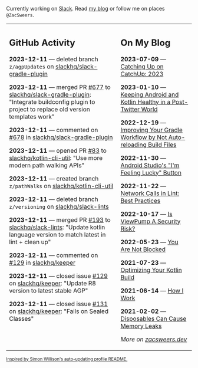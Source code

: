 Currently working on [Slack](https://slack.com/). Read [my blog](https://zacsweers.dev/) or follow me on places `@ZacSweers`.

<table><tr><td valign="top" width="60%">

## GitHub Activity
<!-- githubActivity starts -->
**2023-12-11** — deleted branch `z/agpUpdates` on [slackhq/slack-gradle-plugin](https://github.com/slackhq/slack-gradle-plugin)

**2023-12-11** — merged PR [#677](https://github.com/slackhq/slack-gradle-plugin/pull/677) to [slackhq/slack-gradle-plugin](https://github.com/slackhq/slack-gradle-plugin): "Integrate buildconfig plugin to project to replace old version templates work"

**2023-12-11** — commented on [#678](https://github.com/slackhq/slack-gradle-plugin/pull/678#issuecomment-1851069050) in [slackhq/slack-gradle-plugin](https://github.com/slackhq/slack-gradle-plugin)

**2023-12-11** — opened PR [#83](https://github.com/slackhq/kotlin-cli-util/pull/83) to [slackhq/kotlin-cli-util](https://github.com/slackhq/kotlin-cli-util): "Use more modern path walking APIs"

**2023-12-11** — created branch `z/pathWalks` on [slackhq/kotlin-cli-util](https://github.com/slackhq/kotlin-cli-util)

**2023-12-11** — deleted branch `z/versioning` on [slackhq/slack-lints](https://github.com/slackhq/slack-lints)

**2023-12-11** — merged PR [#193](https://github.com/slackhq/slack-lints/pull/193) to [slackhq/slack-lints](https://github.com/slackhq/slack-lints): "Update kotlin language version to match latest in lint + clean up"

**2023-12-11** — commented on [#129](https://github.com/slackhq/keeper/issues/129#issuecomment-1850234567) in [slackhq/keeper](https://github.com/slackhq/keeper)

**2023-12-11** — closed issue [#129](https://github.com/slackhq/keeper/issues/129) on [slackhq/keeper](https://github.com/slackhq/keeper): "Update R8 version to latest stable AGP"

**2023-12-11** — closed issue [#131](https://github.com/slackhq/keeper/issues/131) on [slackhq/keeper](https://github.com/slackhq/keeper): "Fails on Sealed Classes"
<!-- githubActivity ends -->
</td><td valign="top" width="40%">

## On My Blog
<!-- blog starts -->
**2023-07-09** — [Catching Up on CatchUp: 2023](https://www.zacsweers.dev/catching-up-on-catchup-2023/)

**2023-01-10** — [Keeping Android and Kotlin Healthy in a Post-Twitter World](https://www.zacsweers.dev/keeping-android-healthy/)

**2022-12-19** — [Improving Your Gradle Workflow by Not Auto-reloading Build Files](https://www.zacsweers.dev/improving-your-workflow-by-not-auto-reloading-build-files/)

**2022-11-30** — [Android Studio's "I'm Feeling Lucky" Button](https://www.zacsweers.dev/android-studios-im-feeling-lucky-button/)

**2022-11-22** — [Network Calls in Lint: Best Practices](https://www.zacsweers.dev/network-calls-in-lint-best-practices/)

**2022-10-17** — [Is ViewPump A Security Risk?](https://www.zacsweers.dev/is-viewpump-a-security-risk/)

**2022-05-23** — [You Are Not Blocked](https://www.zacsweers.dev/you-are-not-blocked/)

**2021-07-23** — [Optimizing Your Kotlin Build](https://www.zacsweers.dev/optimizing-your-kotlin-build/)

**2021-06-14** — [How I Work](https://www.zacsweers.dev/how-i-work/)

**2021-02-02** — [Disposables Can Cause Memory Leaks](https://www.zacsweers.dev/disposables-can-cause-memory-leaks/)
<!-- blog ends -->
_More on [zacsweers.dev](https://zacsweers.dev/)_
</td></tr></table>

<sub><a href="https://simonwillison.net/2020/Jul/10/self-updating-profile-readme/">Inspired by Simon Willison's auto-updating profile README.</a></sub>